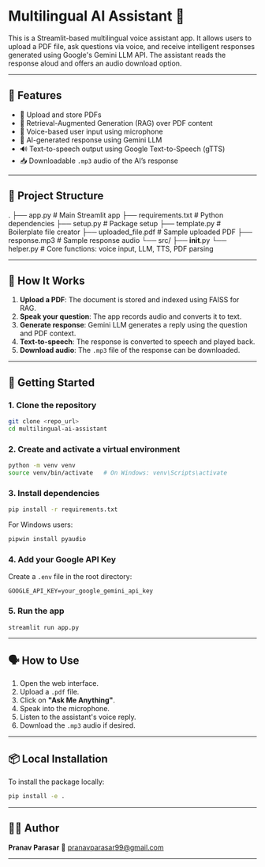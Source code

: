 


# Multilingual AI Assistant 🤖

This is a Streamlit-based multilingual voice assistant app. It allows users to upload a PDF file, ask questions via voice, and receive intelligent responses generated using Google's Gemini LLM API. The assistant reads the response aloud and offers an audio download option.

---

## 🌟 Features

- 📄 Upload and store PDFs
- 🧠 Retrieval-Augmented Generation (RAG) over PDF content
- 🎤 Voice-based user input using microphone
- 💬 AI-generated response using Gemini LLM
- 🔊 Text-to-speech output using Google Text-to-Speech (gTTS)
- 📥 Downloadable `.mp3` audio of the AI’s response

---

## 📁 Project Structure



.
├── app.py                  # Main Streamlit app
├── requirements.txt        # Python dependencies
├── setup.py                # Package setup
├── template.py             # Boilerplate file creator
├── uploaded\_file.pdf       # Sample uploaded PDF
├── response.mp3            # Sample response audio
└── src/
├── **init**.py
└── helper.py           # Core functions: voice input, LLM, TTS, PDF parsing



---

## 🧠 How It Works

1. **Upload a PDF**: The document is stored and indexed using FAISS for RAG.
2. **Speak your question**: The app records audio and converts it to text.
3. **Generate response**: Gemini LLM generates a reply using the question and PDF context.
4. **Text-to-speech**: The response is converted to speech and played back.
5. **Download audio**: The `.mp3` file of the response can be downloaded.

---

## 🚀 Getting Started

### 1. Clone the repository

```bash
git clone <repo_url>
cd multilingual-ai-assistant
````

### 2. Create and activate a virtual environment

```bash
python -m venv venv
source venv/bin/activate   # On Windows: venv\Scripts\activate
```

### 3. Install dependencies

```bash
pip install -r requirements.txt
```

For Windows users:

```bash
pipwin install pyaudio
```

### 4. Add your Google API Key

Create a `.env` file in the root directory:

```
GOOGLE_API_KEY=your_google_gemini_api_key
```

### 5. Run the app

```bash
streamlit run app.py
```

---

## 🗣️ How to Use

1. Open the web interface.
2. Upload a `.pdf` file.
3. Click on **"Ask Me Anything"**.
4. Speak into the microphone.
5. Listen to the assistant's voice reply.
6. Download the `.mp3` audio if desired.

---

## 📦 Local Installation

To install the package locally:

```bash
pip install -e .
```

---

## 👨‍💻 Author

**Pranav Parasar**
📧 [pranavparasar99@gmail.com](mailto:pranavparasar99@gmail.com)

---
